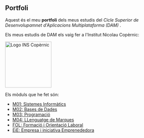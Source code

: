 ## Portfoli

Aquest és el meu **portfoli** dels meus estudis del *Cicle Superior de Desenvolupamnet d'Aplicacions Multiplataforma (DAM)* .

Els meus estudis de DAM els vaig fer a l'Institut Nicolau Copèrnic:

<img src="https://copernic.cat/images/logos/logo-header.png" width="150" alt="Logo INS Copèrnic">

Els mòduls que he fet són:
- [M01: Sistemes Informàtics](https://github.com/jguijisa12/Portfoli/tree/main/Moduls/M01-SistemesInformatics)
- [M02: Bases de Dades](https://github.com/jguijisa12/Portfoli/tree/main/Moduls/M02-BasesDeDades)
- [M03: Programació](https://github.com/jguijisa12/Portfoli/tree/main/Moduls/M03-Programacio)
- [M04: LLenguatge de Marques](https://github.com/jguijisa12/Portfoli/tree/main/Moduls/M04-LlenguatgeDeMarques)
- [FOL: Formació i Orientació Laboral](https://github.com/jguijisa12/Portfoli/tree/main/Moduls/M12-FOL)
- [EiE: Empresa i iniciativa Emprenededora](https://github.com/jguijisa12/Portfoli/tree/main/Moduls/M13-EiE)
